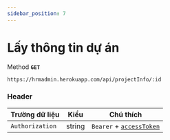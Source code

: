 ```yaml
---
sidebar_position: 7
---
```


# Lấy thông tin dự án

Method **`GET`**

```shell
https://hrmadmin.herokuapp.com/api/projectInfo/:id
```


### Header

| Trường dữ liệu  | Kiểu   | Chú thích                                   |
| --------------- | ------ | ------------------------------------------- |
| `Authorization` | string | `Bearer` + [`accessToken`](access-token.md) |
